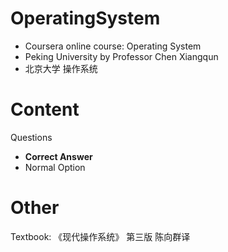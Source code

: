 # OperatingSystem
- Coursera online course: Operating System 
- Peking University by Professor Chen Xiangqun
- 北京大学 操作系统

# Content
Questions
* **Correct Answer**
* Normal Option

# Other

Textbook: 《现代操作系统》 第三版 陈向群译
